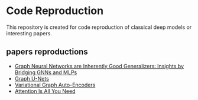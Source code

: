 # Code Reproduction

This repository is created for code reproduction of classical deep models or interesting papers.

## papers reproductions

- [Graph Neural Networks are Inherently Good Generalizers: Insights by Bridging GNNs and MLPs](PMLP/README.md)
- [Graph U-Nets](GraphU-net/README.md)
- [Variational Graph Auto-Encoders](VGAE/README.md)
- [Attention Is All You Need](Transformer/README.md)